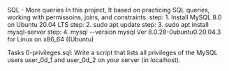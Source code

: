 SQL - More queries
In this project,  It based on practicing SQL queries, working with permissoins, joins, and constraints.
step: 1. Install MySQL 8.0 on Ubuntu 20.04 LTS
step: 2. sudo apt update
step: 3. sudo apt install mysql-server
step: 4. mysql --version
mysql  Ver 8.0.28-0ubuntu0.20.04.3 for Linux on x86_64 ((Ubuntu)

Tasks
0-privileges.sql: Write a script that lists all privileges of the MySQL users user_0d_1 and user_0d_2 on your server (in localhost).
